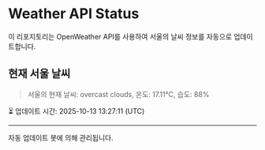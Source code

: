 
# Weather API Status

이 리포지토리는 OpenWeather API를 사용하여 서울의 날씨 정보를 자동으로 업데이트합니다.

## 현재 서울 날씨
> 서울의 현재 날씨: overcast clouds, 온도: 17.11°C, 습도: 88%

⏳ 업데이트 시간: 2025-10-13 13:27:11 (UTC)

---
자동 업데이트 봇에 의해 관리됩니다.
